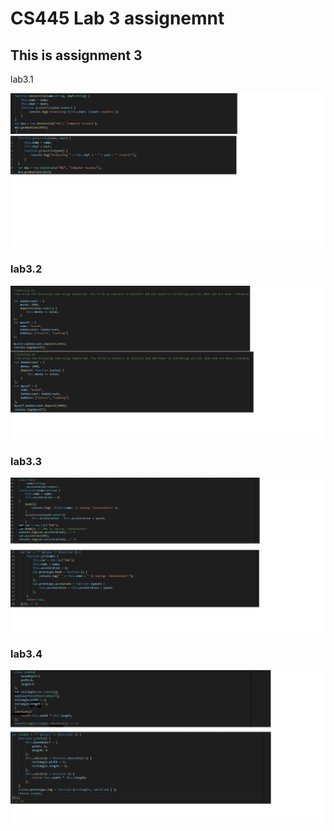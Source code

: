 # CS445 Lab 3 assignemnt 

## This is assignment 3
lab3.1

![lab3.1](https://github.com/gakalu/CS445---Lab/blob/main/lab3/lab3.1.png)
### lab3.2
![lab3.2](https://github.com/gakalu/CS445---Lab/blob/main/lab3/lab3.2.png)
### lab3.3
![lab3.3](https://github.com/gakalu/CS445---Lab/blob/main/lab3/lab3.3.png)
### lab3.4
![lab3.4](https://github.com/gakalu/CS445---Lab/blob/main/lab3/lab3.4.png)
